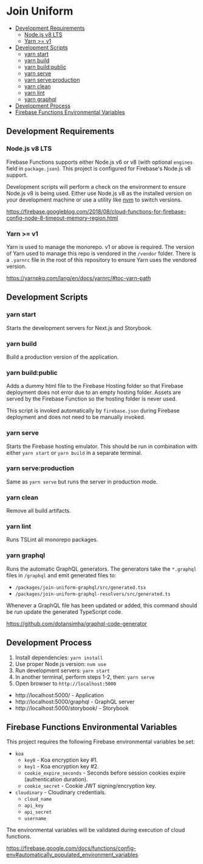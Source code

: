 # Join Uniform

<!-- TOC -->

- [Development Requirements](#development-requirements)
  - [Node.js v8 LTS](#nodejs-v8-lts)
  - [Yarn >= v1](#yarn--v1)
- [Development Scripts](#development-scripts)
  - [yarn start](#yarn-start)
  - [yarn build](#yarn-build)
  - [yarn build:public](#yarn-buildpublic)
  - [yarn serve](#yarn-serve)
  - [yarn serve:production](#yarn-serveproduction)
  - [yarn clean](#yarn-clean)
  - [yarn lint](#yarn-lint)
  - [yarn graphql](#yarn-graphql)
- [Development Process](#development-process)
- [Firebase Functions Environmental Variables](#firebase-functions-environmental-variables)

<!-- /TOC -->

## Development Requirements

### Node.js v8 LTS

Firebase Functions supports either Node.js v6 or v8 (with optional `engines` field in `package.json`). This project is configured for Firebase's Node.js v8 support.

Development scripts will perform a check on the environment to ensure Node.js v8 is being used. Either use Node.js v8 as the installed version on your development machine or use a utility like [nvm](https://github.com/creationix/nvm) to switch versions.

https://firebase.googleblog.com/2018/08/cloud-functions-for-firebase-config-node-8-timeout-memory-region.html

### Yarn >= v1

Yarn is used to manage the monorepo. v1 or above is required. The version of Yarn used to manage this repo is vendored in the `/vendor` folder. There is a `.yarnrc` file in the root of this repository to ensure Yarn uses the vendored version.

https://yarnpkg.com/lang/en/docs/yarnrc/#toc-yarn-path

## Development Scripts

### yarn start

Starts the development servers for Next.js and Storybook.

### yarn build

Build a production version of the application.

### yarn build:public

Adds a dummy html file to the Firebase Hosting folder so that Firebase deployment does not error due to an empty hosting folder. Assets are served by the Firebase Function so the hosting folder is never used.

This script is invoked automatically by `firebase.json` during Firebase deployment and does not need to be manually invoked.

### yarn serve

Starts the Firebase hosting emulator. This should be run in combination with either `yarn start` or `yarn build` in a separate terminal.

### yarn serve:production

Same as `yarn serve` but runs the server in production mode.

### yarn clean

Remove all build artifacts.

### yarn lint

Runs TSLint all monorepo packages.

### yarn graphql

Runs the automatic GraphQL generators. The generators take the `*.graphql` files in `/graphql` and emit generated files to:

- `/packages/join-uniform-graphql/src/generated.tsx`
- `/packages/join-uniform-graphql-resolvers/src/generated.ts`

Whenever a GraphQL file has been updated or added, this command should be run update the generated TypeScript code.

https://github.com/dotansimha/graphql-code-generator

## Development Process

1. Install dependencies: `yarn install`
2. Use proper Node.js version: `nvm use`
3. Run development servers: `yarn start`
4. In another terminal, perform steps 1-2, then: `yarn serve`
5. Open browser to `http://localhost:5000`

- http://localhost:5000/ - Application
- http://localhost:5000/graphql - GraphQL server
- http://localhost:5000/storybook/ - Storybook

## Firebase Functions Environmental Variables

This project requires the following Firebase environmental variables be set:

- `koa`
  - `key0` - Koa encryption key #1.
  - `key1` - Koa encryption key #2.
  - `cookie_expire_seconds` - Seconds before session cookies expire (authentication duration).
  - `cookie_secret` - Cookie JWT signing/encryption key.
- `cloudinary` - Cloudinary credentials.
  - `cloud_name`
  - `api_key`
  - `api_secret`
  - `username`

The environmental variables will be validated during execution of cloud functions.

https://firebase.google.com/docs/functions/config-env#automatically_populated_environment_variables
